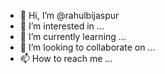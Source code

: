 - 👋 Hi, I’m @rahulbijaspur
- 👀 I’m interested in ...
- 🌱 I’m currently learning ...
- 💞️ I’m looking to collaborate on ...
- 📫 How to reach me ...

<!---
rahulbijaspur/rahulbijaspur is a ✨ special ✨ repository because its `README.md` (this file) appears on your GitHub profile.
You can click the Preview link to take a look at your changes.
--->
